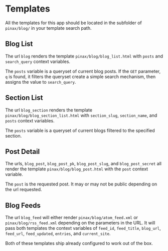 # Templates

All the templates for this app should be located in the subfolder of `pinax/blog/`
in your template search path.

## Blog List

The url `blog` renders the template `pinax/blog/blog_list.html` with `posts`
and `search_query` context variables.

The `posts` variable is a queryset of current blog posts. If the `GET` parameter,
`q` is found, it filters the queryset create a simple search mechanism, then
assigns the value to `search_query`.


## Section List

The url `blog_section` renders the template `pinax/blog/blog_section_list.html`
with `section_slug`, `section_name`, and `posts` context variables.

The `posts` variable is a queryset of current blogs filtered to the specified
section.


## Post Detail

The urls, `blog_post`, `blog_post_pk`, `blog_post_slug`, and `blog_post_secret`
all render the template `pinax/blog/blog_post.html` with the `post` context
variable.

The `post` is the requested post. It may or may not be public depending on the
url requested.


## Blog Feeds

The url `blog_feed` will either render `pinax/blog/atom_feed.xml` or
`pinax/blog/rss_feed.xml` depending on the parameters in the URL. It will pass
both templates the context variables of `feed_id`, `feed_title`, `blog_url`,
`feed_url`, `feed_updated`, `entries`, and `current_site`.

Both of these templates ship already configured to work out of the box.



